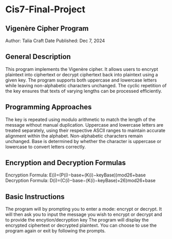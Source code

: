 # Cis7-Final-Project


## Vigenère Cipher Program
Author: Talia Craft
Date Published: Dec 7, 2024

## General Description
This program implements the Vigenère cipher. It allows users to encrypt plaintext into ciphertext or decrypt ciphertext back into plaintext using a given key. The program supports both uppercase and lowercase letters while leaving non-alphabetic characters unchanged. The cyclic repetition of the key ensures that texts of varying lengths can be processed efficiently.

## Programming Approaches

The key is repeated using modulo arithmetic to match the length of the message without manual duplication.
Uppercase and lowercase letters are treated separately, using their respective ASCII ranges to maintain accurate alignment within the alphabet. Non-alphabetic characters remain unchanged. Base is determined by whether the character is uppercase or lowercase to convert letters correctly.

## Encryption and Decryption Formulas

Encryption Formula:
E(i)=(P(i)−base+(K(i)−keyBase))mod26+base
Decryption Formula:
D(i)=(C(i)−base−(K(i)−keyBase)+26)mod26+base

## Basic Instructions

The program will by prompting you to enter a mode: encrypt or decrypt.
It will then ask you to input the message you wish to encrypt or decrypt and to provide the encytion/decryption key
The program will display the encrypted ciphertext or decrypted plaintext.
You can choose to use the program again or exit by following the prompts.
